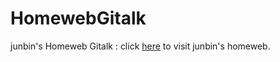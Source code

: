 # HomewebGitalk
junbin's Homeweb Gitalk : click [here](http://junbin.xyz) to visit junbin's homeweb.
